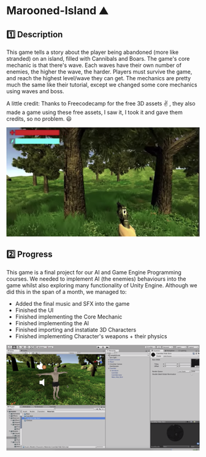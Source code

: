 # Marooned-Island :mountain:
## :one: Description
This game tells a story about the player being abandoned (more like stranded) on an island, filled with Cannibals and Boars. The game's core mechanic is that there's wave. Each waves have their own number of enemies, the higher the wave, the harder. Players must survive the game, and reach the highest level/wave they can get. The mechanics are pretty much the same like their tutorial, except we changed some core mechanics using waves and boss.

A little credit: Thanks to Freecodecamp for the free 3D assets :v: , they also made a game using these free assets, I saw it, I took it and gave them credits, so no problem. :smiley:

![Gameplay](/game.png)

## :two: Progress
This game is a final project for our AI and Game Engine Programming courses. We needed to implement AI (the enemies) behaviours into the game whilst also exploring many functionality of Unity Engine. Although we did this in the span of a month, we managed to:
* Added the final music and SFX into the game
* Finished the UI
* Finished implementing the Core Mechanic
* Finished implementing the AI
* Finished importing and instatiate 3D Characters
* Finished implementing Character's weapons + their physics

![Inside Look](/Inside.png)
